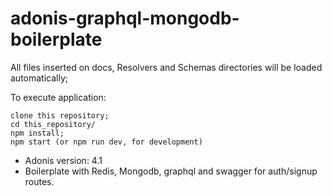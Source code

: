 # adonis-graphql-mongodb-boilerplate

All files inserted on docs, Resolvers and Schemas directories will be loaded automatically;

To execute application:

```
clone this repository;
cd this_repository/
npm install;
npm start (or npm run dev, for development)
```

- Adonis version: 4.1
- Boilerplate with Redis, Mongodb, graphql and swagger for auth/signup routes.